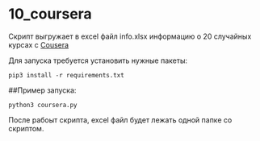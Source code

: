 # 10_coursera

Скрипт выгружает в excel файл info.xlsx информацию о 20 случайных курсах с [Cousera](https://www.coursera.org/)

Для запуска требуется установить нужные пакеты:

    pip3 install -r requirements.txt

##Пример запуска:

    python3 coursera.py

После рабоыт скрипта, excel файл будет лежать одной папке со скриптом.